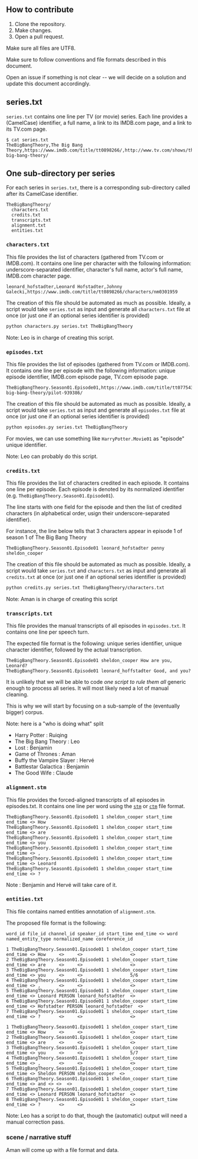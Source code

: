 

## How to contribute

1. Clone the repository.
2. Make changes.
3. Open a pull request.

Make sure all files are UTF8.

Make sure to follow conventions and file formats described in this document.

Open an issue if something is not clear -- we will decide on a solution and update this document accordingly.


## series.txt

`series.txt` contains one line per TV (or movie) series.
Each line provides a (CamelCase) identifier, a full name, a link to its IMDB.com page, and a link to its TV.com page.

```
$ cat series.txt
TheBigBangTheory,The Big Bang Theory,https://www.imdb.com/title/tt0898266/,http://www.tv.com/shows/the-big-bang-theory/
```

## One sub-directory per series

For each series in `series.txt`, there is a corresponding sub-directory called after its CamelCase identifier.

```
TheBigBangTheory/
  characters.txt
  credits.txt
  transcripts.txt
  alignment.txt
  entities.txt
```

### `characters.txt`

This file provides the list of characters (gathered from TV.com or IMDB.com). It contains one line per character with the following information: underscore-separated identifier, character's full name, actor's full name, IMDB.com character page.

```
leonard_hofstadter,Leonard Hofstadter,Johnny Galecki,https://www.imdb.com/title/tt0898266/characters/nm0301959
```

The creation of this file should be automated as much as possible. Ideally, a script would take `series.txt` as input and generate all `characters.txt` file at once (or just one if an optional series identifier is provided)

```bash
python characters.py series.txt TheBigBangTheory
```

Note: Leo is in charge of creating this script.

### `episodes.txt`

This file provides the list of episodes (gathered from TV.com or IMDB.com). It contains one line per episode with the following information: unique episode identifier, IMDB.com episode page, TV.com episode page.

```
TheBigBangTheory.Season01.Episode01,https://www.imdb.com/title/tt0775431/,http://www.tv.com/shows/the-big-bang-theory/pilot-939386/
```

The creation of this file should be automated as much as possible. Ideally, a script would take `series.txt` as input and generate all `episodes.txt` file at once (or just one if an optional series identifier is provided)

```bash
python episodes.py series.txt TheBigBangTheory
```

For movies, we can use something like `HarryPotter.Movie01` as "episode" unique identifier.

Note: Leo can probably do this script.

### `credits.txt`

This file provides the list of characters credited in each episode. It contains one line per episode. Each episode is denoted by its normalized identifier (e.g. `TheBigBangTheory.Season01.Episode01`).

The line starts with one field for the episode and then the list of credited characters (in alphabetical order, usign their underscore-separated identifier).

For instance, the line below tells that 3 characters appear in episode 1 of season 1 of The Big Bang Theory

```
TheBigBangTheory.Season01.Episode01 leonard_hofstadter penny sheldon_cooper
```

The creation of this file should be automated as much as possible. Ideally, a script would take `series.txt` and `characters.txt` as input and generate all `credits.txt` at once (or just one if an optional series identifier is provided)

```bash
python credits.py series.txt TheBigBangTheory/characters.txt
```

Note: Aman is in charge of creating this script

### `transcripts.txt`

This file provides the manual transcripts of all episodes in `episodes.txt`. It contains one line per speech turn.

The expected file format is the following: unique series identifier, unique character identifier, followed by the actual transcription.

```
TheBigBangTheory.Season01.Episode01 sheldon_cooper How are you, Leonard?
TheBigBangTheory.Season01.Episode01 leonard_hoffstadter Good, and you?
```

It is unlikely that we will be able to code *one script to rule them all* generic enough to process all series. It will most likely need a lot of manual cleaning.

This is why we will start by focusing on a sub-sample of the (eventually bigger) corpus.

Note: here is a "who is doing what" split

* Harry Potter : Ruiqing
* The Big Bang Theory : Leo
* Lost : Benjamin
* Game of Thrones : Aman
* Buffy the Vampire Slayer : Hervé
* Battlestar Galactica : Benjamin
* The Good Wife : Claude

### `alignment.stm`

This file provides the forced-aligned transcripts of all episodes in episodes.txt. It contains one line per word using the [`stm`](http://www1.icsi.berkeley.edu/Speech/docs/sctk-1.2/infmts.htm#stm_fmt_name_0) or [`ctm`](https://web.archive.org/web/20170119114252/http://www.itl.nist.gov/iad/mig/tests/rt/2009/docs/rt09-meeting-eval-plan-v2.pdf) file format.

```
TheBigBangTheory.Season01.Episode01 1 sheldon_cooper start_time end_time <> How
TheBigBangTheory.Season01.Episode01 1 sheldon_cooper start_time end_time <> are
TheBigBangTheory.Season01.Episode01 1 sheldon_cooper start_time end_time <> you
TheBigBangTheory.Season01.Episode01 1 sheldon_cooper start_time end_time <> ,
TheBigBangTheory.Season01.Episode01 1 sheldon_cooper start_time end_time <> Leonard
TheBigBangTheory.Season01.Episode01 1 sheldon_cooper start_time end_time <> ?
```

Note : Benjamin and Hervé will take care of it.

### `entities.txt`

This file contains named entities annotation of `alignment.stm`.

The proposed file format is the following:

```
word_id file_id channel_id speaker_id start_time end_time <> word named_entity_type normalized_name coreference_id
```

```
1 TheBigBangTheory.Season01.Episode01 1 sheldon_cooper start_time end_time <> How     <>     <>                  <>
2 TheBigBangTheory.Season01.Episode01 1 sheldon_cooper start_time end_time <> are     <>     <>                  <>
3 TheBigBangTheory.Season01.Episode01 1 sheldon_cooper start_time end_time <> you     <>     <>                  5/6
4 TheBigBangTheory.Season01.Episode01 1 sheldon_cooper start_time end_time <> ,       <>     <>                  <>
5 TheBigBangTheory.Season01.Episode01 1 sheldon_cooper start_time end_time <> Leonard PERSON leonard_hofstadter  <>
6 TheBigBangTheory.Season01.Episode01 1 sheldon_cooper start_time end_time <> Hofstadter PERSON leonard_hofstadter  <>
7 TheBigBangTheory.Season01.Episode01 1 sheldon_cooper start_time end_time <> ?       <>     <>                  <>
```

```
1 TheBigBangTheory.Season01.Episode01 1 sheldon_cooper start_time end_time <> How     <>     <>                  <>
2 TheBigBangTheory.Season01.Episode01 1 sheldon_cooper start_time end_time <> are     <>     <>                  <>
3 TheBigBangTheory.Season01.Episode01 1 sheldon_cooper start_time end_time <> you     <>     <>                  5/7
4 TheBigBangTheory.Season01.Episode01 1 sheldon_cooper start_time end_time <> ,       <>     <>                  <>
5 TheBigBangTheory.Season01.Episode01 1 sheldon_cooper start_time end_time <> Sheldon PERSON sheldon_cooper  <>
6 TheBigBangTheory.Season01.Episode01 1 sheldon_cooper start_time end_time <> and <> <>  <>
7 TheBigBangTheory.Season01.Episode01 1 sheldon_cooper start_time end_time <> Leonard PERSON leonard_hofstadter  <>
8 TheBigBangTheory.Season01.Episode01 1 sheldon_cooper start_time end_time <> ?       <>     <>                  <>
```

Note: Leo has a script to do that, though the (automatic) output will need a manual correction pass.


### scene / narrative stuff

Aman will come up with a file format and data.
